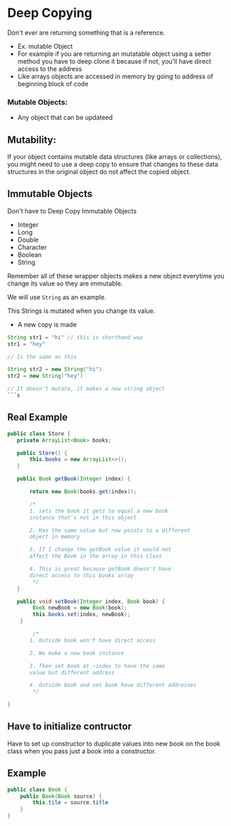 # Deep Copying

Don't ever are returning something that is a reference.

- Ex. mutable Object
- For example if you are returning an mutatable object using a setter method you have to deep clone it because if not, you'll have direct access to the address
- Like arrays objects are accessed in memory by going to address of beginning block of code

### Mutable Objects:

- Any object that can be updateed

## Mutability:

If your object contains mutable data structures (like arrays or collections), you might need to use a deep copy to ensure that changes to these data structures in the original object do not affect the copied object.

## Immutable Objects

Don't have to Deep Copy Immutable Objects

- Integer
- Long
- Double
- Character
- Boolean
- String

Remember all of these wrapper objects makes a new object everytime you change its value so they are immutable.

We will use `String` as an example.

This Strings is mutated when you change its value.

- A new copy is made

````java
String str1 = "hi" // this is shorthand way
str1 = "hey"

// Is the same as this

String str2 = new String("hi")
str2 = new String("hey")

// It doesn't mutate, it makes a new string object
```s
````

## Real Example

```java
public class Store {
   private ArrayList<Book> books;

   public Store() {
       this.books = new ArrayList<>();
   }

   public Book getBook(Integer index) {

       return new Book(books.get(index));

       /*
       1. sets the book it gets to equal a new book
       instance that's not in this object

       2. Has the same value but now points to a different
       object in memory

       3. If I change the getBook value it would not
       affect the Book in the array in this class

       4. This is great because getBook doesn't have
       direct access to this books array
        */
   }

   public void setBook(Integer index, Book book) {
        Book newBook = new Book(book);
        this.books.set(index, newBook);
    }

        /*
       1. Outside book won't have direct access

       2. We make a new book instance

       3. Then set book at ~index to have the same
       value but different address

       4. Outside book and set book have different addresses
        */

}
```

## Have to initialize contructor

Have to set up constructor to duplicate values into new book on the book class when you pass just a book into a constructor.

## Example

```java
public class Book {
    public Book(Book source) {
        this.tile = source.title
    }
}
```
